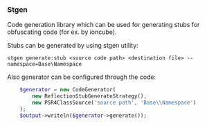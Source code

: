 ### Stgen ###

Code generation library which can be used for generating stubs for obfuscating code (for ex. by ioncube).

Stubs can be generated by using stgen utility:

    stgen generate:stub <source code path> <destination file> --namespace=Base\Namespace

Also generator can be configured through the code:
```php
    $generator = new CodeGenerator(
        new ReflectionStubGenerateStrategy(),
        new PSR4ClassSource('source path', 'Base\\Namespace')
    );
    $output->writeln($generator->generate());
```